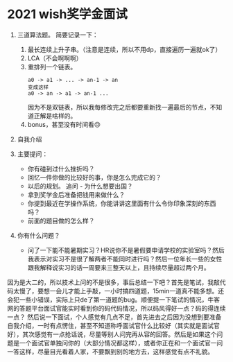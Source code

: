 # 2021 wish奖学金面试
1. 三道算法题。
   简要记录一下：
   1. 最长连续上升子串。（注意是连续，所以不用dp，直接遍历一遍就ok了）
   2. LCA（不会啊啊啊）
   3. 重排列一个链表。
        ```
        a0 -> a1 -> ... -> an-1 -> an
        变成这样
        a0 -> an -> a1 -> an-1 ...
        ```
        因为不是双链表，所以我每修改完之后都要重新找一遍最后的节点，不知道正解是啥样的。
    4. bonus，甚至没有时间看:cry:
2. 自我介绍
3. 主要提问：
   - 你有碰到过什么挫折吗？
   - 回忆一件你做的比较好的事，你是怎么完成它的？
   - 以后的规划。
       追问 - 为什么想要出国？
   - 拿到奖学金后准备把钱用来做什么？
   - 你提到最近在学操作系统，你能讲讲这里面有什么令你印象深刻的东西吗？
   - 前面的题目做的怎么样？

4. 你有什么问题？
   - 问了一下能不能暑期实习？HR说你不是暑假要申请学校的实验室吗？然后我表示对实习不是很了解两者不能同时进行吗？然后一位年长一些的女性跟我解释说实习的话一周要来三整天以上，且持续尽量超过两个月。

因为是大二的，所以技术上问的不是很多，事后总结一下吧？首先是笔试，我敲代码太慢了，要想一会儿才能上手敲，一小时搞四道题，15min一道真不能多想。还会犯一些小错误，实际上只de了第一道题的bug。顺便提一下笔试的情况，牛客网的答题平台面试官能实时看到你的码代码情况，所以码风得好一点？码的得连续一点？
然后说一下面试，个人感觉有几点不足，首先进去之后因为没想到要准备自我介绍，一时有点愣住，甚至不知道称呼面试官什么比较好（其实就是面试官好），其次感觉有一点抢话说，尽量等别人问完再从容的回答。然后是如果这个问题是一个面试官单独问你的（大部分情况都这样），或者你正在和一个面试官一问一答这样，尽量目光看着人家，不要飘到别的地方去，这样感觉有点不礼貌。